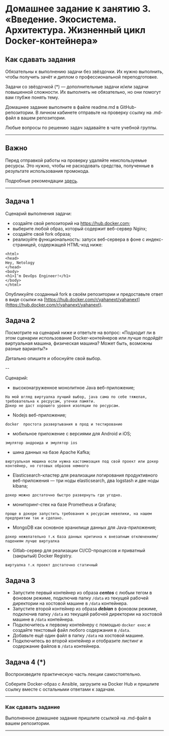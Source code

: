 
# Домашнее задание к занятию 3. «Введение. Экосистема. Архитектура. Жизненный цикл Docker-контейнера»

## Как сдавать задания

Обязательны к выполнению задачи без звёздочки. Их нужно выполнить, чтобы получить зачёт и диплом о профессиональной переподготовке.

Задачи со звёздочкой (*) — дополнительные задачи и/или задачи повышенной сложности. Их выполнять не обязательно, но они помогут вам глубже понять тему.

Домашнее задание выполните в файле readme.md в GitHub-репозитории. В личном кабинете отправьте на проверку ссылку на .md-файл в вашем репозитории.

Любые вопросы по решению задач задавайте в чате учебной группы.

---


## Важно

Перед отправкой работы на проверку удаляйте неиспользуемые ресурсы.
Это нужно, чтобы не расходовать средства, полученные в результате использования промокода.

Подробные рекомендации [здесь](https://github.com/netology-code/virt-homeworks/blob/virt-11/r/README.md).

---

## Задача 1

Сценарий выполнения задачи:

- создайте свой репозиторий на https://hub.docker.com;
- выберите любой образ, который содержит веб-сервер Nginx;
- создайте свой fork образа;
- реализуйте функциональность:
запуск веб-сервера в фоне с индекс-страницей, содержащей HTML-код ниже:
```
<html>
<head>
Hey, Netology
</head>
<body>
<h1>I’m DevOps Engineer!</h1>
</body>
</html>
```

Опубликуйте созданный fork в своём репозитории и предоставьте ответ в виде ссылки на [https://hub.docker.com/r/yahanext/yahanext](https://hub.docker.com/r/yahanext/yahanext).

## Задача 2

Посмотрите на сценарий ниже и ответьте на вопрос:
«Подходит ли в этом сценарии использование Docker-контейнеров или лучше подойдёт виртуальная машина, физическая машина? Может быть, возможны разные варианты?»

Детально опишите и обоснуйте свой выбор.

--

Сценарий:

- высоконагруженное монолитное Java веб-приложение;
```
На мой вгляд виртуалка лучший выбор, java сама по себе тяжелая,
требовательна к ресрусам, утечки памяти.
Докер не даст хорошего уровня изоляции по ресурсам.
```
- Nodejs веб-приложение;
```
docker  простота развертывания в прод и тестирование
```
- мобильное приложение c версиями для Android и iOS;
```
эмулятор андроида и эмулятор ios
```
- шина данных на базе Apache Kafka;
```
виртуальная машина если нужна кастомизация под свой проект или докер контейнер, но готовых образов немного
```
- Elasticsearch-кластер для реализации логирования продуктивного веб-приложения — три ноды elasticsearch, два logstash и две ноды kibana;
```
докер можно достаточно быстро развернуть где угодно.
```
- мониторинг-стек на базе Prometheus и Grafana;
```
проще в докере запустить требования к ресурсам невелики, на нашем предприятии так и сделано.
```
- MongoDB как основное хранилище данных для Java-приложения;
```
докер нежелательно т.к база данных критична к внезапным отключениям/падениям лучше виртуалка
```
- Gitlab-сервер для реализации CI/CD-процессов и приватный (закрытый) Docker Registry.
```
виртуалка т.к проект достаточно статичный
```
## Задача 3

- Запустите первый контейнер из образа ***centos*** c любым тегом в фоновом режиме, подключив папку ```/data``` из текущей рабочей директории на хостовой машине в ```/data``` контейнера.
- Запустите второй контейнер из образа ***debian*** в фоновом режиме, подключив папку ```/data``` из текущей рабочей директории на хостовой машине в ```/data``` контейнера.
- Подключитесь к первому контейнеру с помощью ```docker exec``` и создайте текстовый файл любого содержания в ```/data```.
- Добавьте ещё один файл в папку ```/data``` на хостовой машине.
- Подключитесь во второй контейнер и отобразите листинг и содержание файлов в ```/data``` контейнера.

## Задача 4 (*)

Воспроизведите практическую часть лекции самостоятельно.

Соберите Docker-образ с Ansible, загрузите на Docker Hub и пришлите ссылку вместе с остальными ответами к задачам.


---

### Как cдавать задание

Выполненное домашнее задание пришлите ссылкой на .md-файл в вашем репозитории.

---

